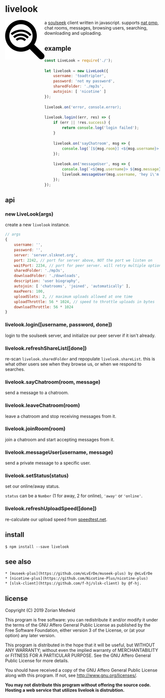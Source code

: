 # livelook
<img align="left" width="128" height="128" src="./livelook.svg">

a [soulseek](https://en.wikipedia.org/wiki/Soulseek)
client written in javascript. supports
[nat pmp](https://en.wikipedia.org/wiki/NAT_Port_Mapping_Protocol),
chat rooms, messages, browsing users, searching, downloading and uploading.

## example
```javascript
const LiveLook = require('./');

let livelook = new LiveLook({
    username: 'toadtripler',
    password: 'not my password',
    sharedFolder: './mp3s',
    autojoin: [ 'nicotine' ]
});

livelook.on('error, console.error);

livelook.login((err, res) => {
    if (err || !res.success) {
        return console.log('login failed');
    }

    livelook.on('sayChatroom', msg => {
        console.log(`[${msg.room}] <${msg.username}> ${msg.message}`);
    });

    livelook.on('messageUser', msg => {
        console.log(`<${msg.username}> ${msg.message}`);
        livelook.messageUser(msg.username, 'hey i\'m a bot!');
    });
});
```

## api
### new LiveLook(args)
create a new `livelook` instance.

```javascript
// args
{
    username: '',
    password: '',
    server: 'server.slsknet.org',
    port: 2242, // port for server above, NOT the port we listen on
    waitPort: 2234, // port for peer server. will retry multiple options if fail
    sharedFolder: './mp3s',
    downloadFolder: './downloads',
    description: 'user biography',
    autojoin: [ 'chatrooms', 'joined', 'automatically' ],
    maxPeers: 100,
    uploadSlots: 2, // maximum uploads allowed at one time
    uploadThrottle: 56 * 1024, // speed to throttle uploads in bytes
    downloadThrottle: 56 * 1024
}
```

### livelook.login([username, password, done])
login to the soulseek server, and initialize our peer server if it isn't
already.

### livelook.refreshShareList([done])
re-scan `livelook.sharedFolder` and repopulate `livelook.shareList`. this is
what other users see when they browse us, or when we respond to searches.

### livelook.sayChatroom(room, message)
send a message to a chatroom.

### livelook.leaveChatroom(room)
leave a chatroom and stop receiving messages from it.

### livelook.joinRoom(room)
join a chatroom and start accepting messages from it.

### livelook.messageUser(username, message)
send a private message to a specific user.

### livelook.setStatus(status)
set our online/away status.

`status` can be a `Number` (1 for away, 2 for online), `'away'` or `'online'`.

### livelook.refreshUploadSpeed([done])
re-calculate our upload speed from [speedtest.net](https://www.speedtest.net/).

## install

	$ npm install --save livelook

## see also

    * [museek-plus](https://github.com/eLvErDe/museek-plus) by @eLvErDe
    * [nicotine-plus](https://github.com/Nicotine-Plus/nicotine-plus)
    * [slsk-client](https://github.com/f-hj/slsk-client) by @f-hj.

## license
Copyright (C) 2019  Zorian Medwid

This program is free software: you can redistribute it and/or modify
it under the terms of the GNU Affero General Public License as
published by the Free Software Foundation, either version 3 of the
License, or (at your option) any later version.

This program is distributed in the hope that it will be useful,
but WITHOUT ANY WARRANTY; without even the implied warranty of
MERCHANTABILITY or FITNESS FOR A PARTICULAR PURPOSE.  See the
GNU Affero General Public License for more details.

You should have received a copy of the GNU Affero General Public License
along with this program.  If not, see http://www.gnu.org/licenses/.

**You may not distribute this program without offering the source code. Hosting
a web service that utilizes livelook is distrubtion.**
